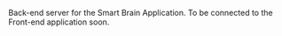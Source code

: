 Back-end server for the Smart Brain Application. To be connected to the Front-end application soon.


